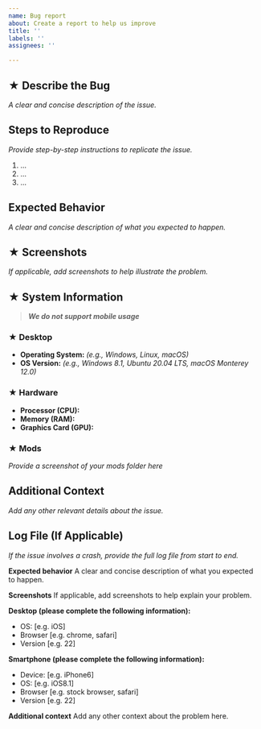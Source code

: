 ```yaml
---
name: Bug report
about: Create a report to help us improve
title: ''
labels: ''
assignees: ''

---
```


## **★ Describe the Bug**  
_A clear and concise description of the issue._  

## **Steps to Reproduce**  
_Provide step-by-step instructions to replicate the issue._  

1. …  
2. …  
3. …  

## **Expected Behavior**  
_A clear and concise description of what you expected to happen._  

## **★ Screenshots**  
_If applicable, add screenshots to help illustrate the problem._  

## **★ System Information**  
> ***We do not support mobile usage***
### **★ Desktop**  
- **Operating System:** _(e.g., Windows, Linux, macOS)_  
- **OS Version:** _(e.g., Windows 8.1, Ubuntu 20.04 LTS, macOS Monterey 12.0)_  

### **★ Hardware**  
- **Processor (CPU):**  
- **Memory (RAM):**  
- **Graphics Card (GPU):**  

### **★ Mods**
_Provide a screenshot of your mods folder here_

## **Additional Context**  
_Add any other relevant details about the issue._  

## **Log File (If Applicable)**  
_If the issue involves a crash, provide the full log file from start to end._

**Expected behavior**
A clear and concise description of what you expected to happen.

**Screenshots**
If applicable, add screenshots to help explain your problem.

**Desktop (please complete the following information):**
 - OS: [e.g. iOS]
 - Browser [e.g. chrome, safari]
 - Version [e.g. 22]

**Smartphone (please complete the following information):**
 - Device: [e.g. iPhone6]
 - OS: [e.g. iOS8.1]
 - Browser [e.g. stock browser, safari]
 - Version [e.g. 22]

**Additional context**
Add any other context about the problem here.
